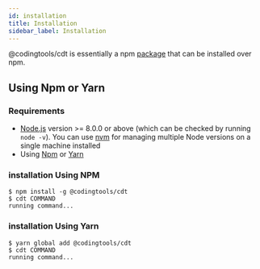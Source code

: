 ```yaml
---
id: installation
title: Installation
sidebar_label: Installation
---
```


@codingtools/cdt is essentially a npm [package](https://www.npmjs.com/package/@codingtools/cdt) that can be installed over npm.


## Using Npm or Yarn

### Requirements
- [Node.js](https://nodejs.org/en/download/) version >= 8.0.0 or above (which can be checked by running `node -v`). You can use [nvm](https://github.com/nvm-sh/nvm) for managing multiple Node versions on a single machine installed
- Using [Npm](https://www.npmjs.com/get-npm) or [Yarn](https://yarnpkg.com/en/) 

### installation Using NPM

```sh-session
$ npm install -g @codingtools/cdt
$ cdt COMMAND
running command...
```

### installation Using Yarn

```sh-session
$ yarn global add @codingtools/cdt
$ cdt COMMAND
running command...
```

